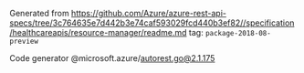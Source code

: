 Generated from https://github.com/Azure/azure-rest-api-specs/tree/3c764635e7d442b3e74caf593029fcd440b3ef82//specification/healthcareapis/resource-manager/readme.md tag: `package-2018-08-preview`

Code generator @microsoft.azure/autorest.go@2.1.175


